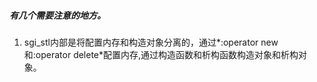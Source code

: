 #####   有几个需要注意的地方。
1. sgi_stl内部是将配置内存和构造对象分离的，通过*:operator new和:operator delete*配置内存,通过构造函数和析构函数构造对象和析构对象。
